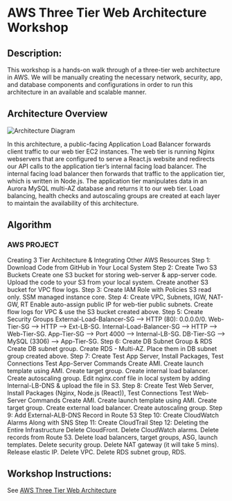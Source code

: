 # AWS Three Tier Web Architecture Workshop

## Description: 
This workshop is a hands-on walk through of a three-tier web architecture in AWS. We will be manually creating the necessary network, security, app, and database components and configurations in order to run this architecture in an available and scalable manner.

## Architecture Overview
![Architecture Diagram](https://github.com/aws-samples/aws-three-tier-web-architecture-workshop/blob/main/application-code/web-tier/src/assets/3TierArch.png)

In this architecture, a public-facing Application Load Balancer forwards client traffic to our web tier EC2 instances. The web tier is running Nginx webservers that are configured to serve a React.js website and redirects our API calls to the application tier’s internal facing load balancer. The internal facing load balancer then forwards that traffic to the application tier, which is written in Node.js. The application tier manipulates data in an Aurora MySQL multi-AZ database and returns it to our web tier. Load balancing, health checks and autoscaling groups are created at each layer to maintain the availability of this architecture.

## Algorithm
### AWS PROJECT
Creating 3 Tier Architecture & Integrating Other AWS Resources
Step 1: Download Code from GitHub in Your Local System
Step 2: Create Two S3 Buckets
Create one S3 bucket for storing web-server & app-server code.
Upload the code to your S3 from your local system.
Create another S3 bucket for VPC flow logs.
Step 3: Create IAM Role with Policies
S3 read only.
SSM managed instance core.
Step 4: Create VPC, Subnets, IGW, NAT-GW, RT
Enable auto-assign public IP for web-tier public subnets.
Create flow logs for VPC & use the S3 bucket created above.
Step 5: Create Security Groups
External-Load-Balancer-SG --> HTTP (80): 0.0.0.0/0.
Web-Tier-SG --> HTTP --> Ext-LB-SG.
Internal-Load-Balancer-SG --> HTTP --> Web-Tier-SG.
App-Tier-SG --> Port 4000 --> Internal-LB-SG.
DB-Tier-SG --> MySQL (3306) --> App-Tier-SG.
Step 6: Create DB Subnet Group & RDS
Create DB subnet group.
Create RDS - Multi-AZ.
Place them in DB subnet group created above.
Step 7: Create Test App Server, Install Packages, Test Connections
Test App-Server Commands
Create AMI.
Create launch template using AMI.
Create target group.
Create internal load balancer.
Create autoscaling group.
Edit nginx.conf file in local system by adding Internal-LB-DNS & upload the file in S3.
Step 8: Create Test Web Server, Install Packages (Nginx, Node.js (React)), Test Connections
Test Web-Server Commands
Create AMI.
Create launch template using AMI.
Create target group.
Create external load balancer.
Create autoscaling group.
Step 9: Add External-ALB-DNS Record in Route 53
Step 10: Create CloudWatch Alarms Along with SNS
Step 11: Create CloudTrail
Step 12: Deleting the Entire Infrastructure
Delete CloudFront.
Delete CloudWatch alarms.
Delete records from Route 53.
Delete load balancers, target groups, ASG, launch templates.
Delete security group.
Delete NAT gateway (it will take 5 mins).
Release elastic IP.
Delete VPC.
Delete RDS subnet group, RDS.

## Workshop Instructions:

See [AWS Three Tier Web Architecture](https://catalog.us-east-1.prod.workshops.aws/workshops/85cd2bb2-7f79-4e96-bdee-8078e469752a/en-US)
